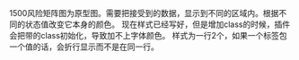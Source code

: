 1500风险矩阵图为原型图。需要把接受到的数据，显示到不同的区域内。根据不同的状态值改变它本身的颜色。
现在样式已经写好，但是增加class的时候，插件会把带的class初始化，导致加不上字体颜色。
样式为一行2个，如果一个标签包一个值的话，会折行显示而不是在同一行。